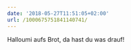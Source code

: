 ```yaml
---
date: '2018-05-27T11:51:05+02:00'
url: /1000675751841140741/
---
```

Halloumi aufs Brot, da hast du was drauf!
